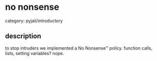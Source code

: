 # no nonsense

category: pyjail/introductory

## description

to stop intruders we implemented a No Nonsense™ policy. function calls, lists, setting variables? nope.

